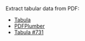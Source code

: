 Extract tabular data from PDF:
- [Tabula](https://github.com/tabulapdf/tabula)
- [PDFPlumber](https://github.com/jsvine/pdfplumber)
- [Tabula #731](https://github.com/tabulapdf/tabula/issues/731)

